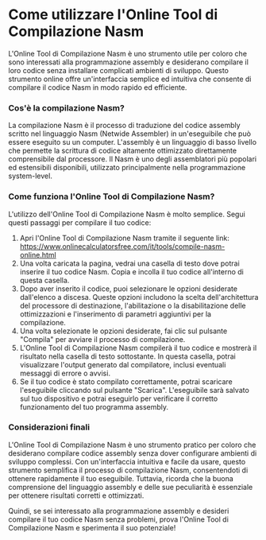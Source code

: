 Come utilizzare l'Online Tool di Compilazione Nasm
==================================================

L'Online Tool di Compilazione Nasm è uno strumento utile per coloro che sono interessati alla programmazione assembly e desiderano compilare il loro codice senza installare complicati ambienti di sviluppo. Questo strumento online offre un'interfaccia semplice ed intuitiva che consente di compilare il codice Nasm in modo rapido ed efficiente.

### Cos'è la compilazione Nasm?

La compilazione Nasm è il processo di traduzione del codice assembly scritto nel linguaggio Nasm (Netwide Assembler) in un'eseguibile che può essere eseguito su un computer. L'assembly è un linguaggio di basso livello che permette la scrittura di codice altamente ottimizzato direttamente comprensibile dal processore. Il Nasm è uno degli assemblatori più popolari ed estensibili disponibili, utilizzato principalmente nella programmazione system-level.

### Come funziona l'Online Tool di Compilazione Nasm?

L'utilizzo dell'Online Tool di Compilazione Nasm è molto semplice. Segui questi passaggi per compilare il tuo codice:

1. Apri l'Online Tool di Compilazione Nasm tramite il seguente link: <https://www.onlinecalculatorsfree.com/it/tools/compile-nasm-online.html>
2. Una volta caricata la pagina, vedrai una casella di testo dove potrai inserire il tuo codice Nasm. Copia e incolla il tuo codice all'interno di questa casella.
3. Dopo aver inserito il codice, puoi selezionare le opzioni desiderate dall'elenco a discesa. Queste opzioni includono la scelta dell'architettura del processore di destinazione, l'abilitazione o la disabilitazione delle ottimizzazioni e l'inserimento di parametri aggiuntivi per la compilazione.
4. Una volta selezionate le opzioni desiderate, fai clic sul pulsante "Compila" per avviare il processo di compilazione.
5. L'Online Tool di Compilazione Nasm compilerà il tuo codice e mostrerà il risultato nella casella di testo sottostante. In questa casella, potrai visualizzare l'output generato dal compilatore, inclusi eventuali messaggi di errore o avvisi.
6. Se il tuo codice è stato compilato correttamente, potrai scaricare l'eseguibile cliccando sul pulsante "Scarica". L'eseguibile sarà salvato sul tuo dispositivo e potrai eseguirlo per verificare il corretto funzionamento del tuo programma assembly.

### Considerazioni finali

L'Online Tool di Compilazione Nasm è uno strumento pratico per coloro che desiderano compilare codice assembly senza dover configurare ambienti di sviluppo complessi. Con un'interfaccia intuitiva e facile da usare, questo strumento semplifica il processo di compilazione Nasm, consentendoti di ottenere rapidamente il tuo eseguibile. Tuttavia, ricorda che la buona comprensione del linguaggio assembly e delle sue peculiarità è essenziale per ottenere risultati corretti e ottimizzati.

Quindi, se sei interessato alla programmazione assembly e desideri compilare il tuo codice Nasm senza problemi, prova l'Online Tool di Compilazione Nasm e sperimenta il suo potenziale!